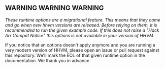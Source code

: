 ## WARNING WARNING WARNING

*These runtime options are a migrational feature. This means that they come and go when new hhvm versions are released. Before relying on them, it is recommended to run the given example code. If this does not raise a "Hack Arr Compat Notice" this options is not available in your version of HHVM.*

If you notice that an options doesn't apply anymore and you are running a very modern version of HHVM, please open an issue or pull request against this repository. We'll mark the EOL of that given runtime option in the documentation. We thank you in advance.
